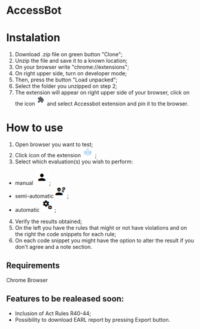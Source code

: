 # AccessBot 

# Instalation
1. Download .zip file on green button "Clone";
2. Unzip the file and save it to a known location;
3. On your browser write "chrome://extensions";
4. On right upper side, turn on developer mode;
5. Then, press the button "Load unpacked";
6. Select the folder you unzipped on step 2;
7. The extension will appear on right upper side of your browser, click on the icon <img src="https://github.com/qualweb/AccessBot/blob/master/imgs%20README/puzzle%20chrome%20extension.PNG"> and select Accessbot extension and pin it to the browser.


# How to use
1. Open browser you want to test;
2. Click icon of the extension <img src="https://github.com/qualweb/AccessBot/blob/master/imgs%20README/icon%20accessbot%20extension.PNG">;
3. Select which evaluation(s) you wish to perform:
- manual <img src="https://github.com/qualweb/AccessBot/blob/master/imgs%20README/manual%20evaluation.PNG">;
- semi-automatic <img src="https://github.com/qualweb/AccessBot/blob/master/imgs%20README/semi-automatic%20evaluation%20icon.PNG">;
- automatic <img src="https://github.com/qualweb/AccessBot/blob/master/imgs%20README/automatic%20evaluation.PNG">;
4. Verify the results obtained;
5. On the left you have the rules that might or not have violations and on the right the code snippets for each rule;
6. On each code snippet you might have the option to alter the result if you don't agree and a note section.


## Requirements
Chrome Browser

## Features to be realeased soon:
- Inclusion of Act Rules R40-44;
- Possibility to download EARL report by pressing Export button.
